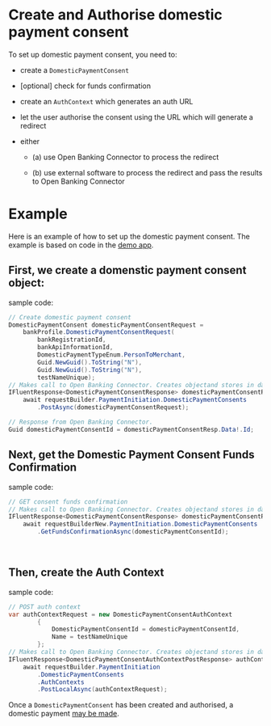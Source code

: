 # Create and Authorise domestic payment consent

To set up domestic payment consent, you need to:

- create a `DomesticPaymentConsent`

- [optional] check for funds confirmation

- create an `AuthContext` which generates an auth URL

- let the user authorise the consent using the URL which will generate a redirect

- either

    - (a) use Open Banking Connector to process the redirect
    
    - (b) use external software to process the redirect and pass the results to Open Banking Connector


# Example
Here is an example of how to set up the domestic payment consent. The example is based on code in the [demo app](../../../src/OpenBanking.ConsoleApp.Connector.CreateDomesticPaymentConsent/DomesticPaymentConsentMethods.cs#39).

## First, we create a domenstic payment consent object:
sample code: <br />
```csharp
// Create domestic payment consent
DomesticPaymentConsent domesticPaymentConsentRequest =
    bankProfile.DomesticPaymentConsentRequest(
        bankRegistrationId,
        bankApiInformationId,
        DomesticPaymentTypeEnum.PersonToMerchant,
        Guid.NewGuid().ToString("N"),
        Guid.NewGuid().ToString("N"),
        testNameUnique);
// Makes call to Open Banking Connector. Creates objectand stores in database.
IFluentResponse<DomesticPaymentConsentResponse> domesticPaymentConsentResp =
    await requestBuilder.PaymentInitiation.DomesticPaymentConsents
        .PostAsync(domesticPaymentConsentRequest);

// Response from Open Banking Connector.
Guid domesticPaymentConsentId = domesticPaymentConsentResp.Data!.Id;
```


## Next, get the Domestic Payment Consent Funds Confirmation 
sample code:
```csharp
// GET consent funds confirmation
// Makes call to Open Banking Connector. Creates objectand stores in database.
IFluentResponse<DomesticPaymentConsentResponse> domesticPaymentConsentResp4 =
    await requestBuilderNew.PaymentInitiation.DomesticPaymentConsents
        .GetFundsConfirmationAsync(domesticPaymentConsentId);
```

<br />

## Then, create the Auth Context
sample code:
```csharp
// POST auth context
var authContextRequest = new DomesticPaymentConsentAuthContext
        {
            DomesticPaymentConsentId = domesticPaymentConsentId,
            Name = testNameUnique
        };
// Makes call to Open Banking Connector. Creates objectand stores in database.
IFluentResponse<DomesticPaymentConsentAuthContextPostResponse> authContextResponse =
    await requestBuilder.PaymentInitiation
        .DomesticPaymentConsents
        .AuthContexts
        .PostLocalAsync(authContextRequest);
```

Once a `DomesticPaymentConsent` has been created and authorised, a domestic payment [may be made](./make-domestic-payment.md).

